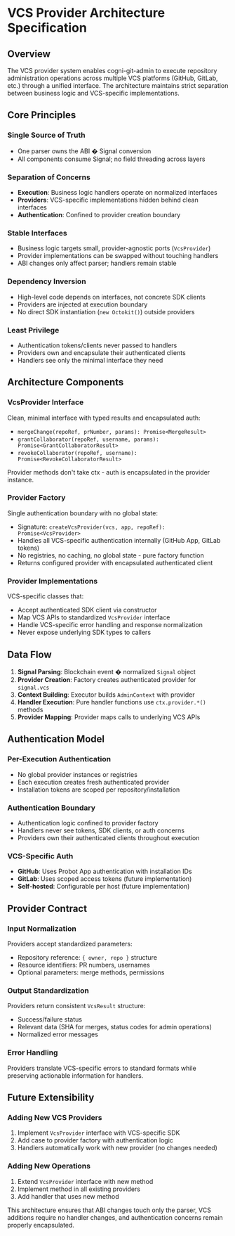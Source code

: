 # VCS Provider Architecture Specification

## Overview

The VCS provider system enables cogni-git-admin to execute repository administration operations across multiple VCS platforms (GitHub, GitLab, etc.) through a unified interface. The architecture maintains strict separation between business logic and VCS-specific implementations.

## Core Principles

### Single Source of Truth
- One parser owns the ABI � Signal conversion
- All components consume Signal; no field threading across layers

### Separation of Concerns
- **Execution**: Business logic handlers operate on normalized interfaces
- **Providers**: VCS-specific implementations hidden behind clean interfaces
- **Authentication**: Confined to provider creation boundary

### Stable Interfaces
- Business logic targets small, provider-agnostic ports (`VcsProvider`)
- Provider implementations can be swapped without touching handlers
- ABI changes only affect parser; handlers remain stable

### Dependency Inversion
- High-level code depends on interfaces, not concrete SDK clients
- Providers are injected at execution boundary
- No direct SDK instantiation (`new Octokit()`) outside providers

### Least Privilege
- Authentication tokens/clients never passed to handlers
- Providers own and encapsulate their authenticated clients
- Handlers see only the minimal interface they need

## Architecture Components

### VcsProvider Interface  
Clean, minimal interface with typed results and encapsulated auth:
- `mergeChange(repoRef, prNumber, params): Promise<MergeResult>`
- `grantCollaborator(repoRef, username, params): Promise<GrantCollaboratorResult>`
- `revokeCollaborator(repoRef, username): Promise<RevokeCollaboratorResult>`

Provider methods don't take ctx - auth is encapsulated in the provider instance.

### Provider Factory
Single authentication boundary with no global state:
- Signature: `createVcsProvider(vcs, app, repoRef): Promise<VcsProvider>`
- Handles all VCS-specific authentication internally (GitHub App, GitLab tokens)
- No registries, no caching, no global state - pure factory function
- Returns configured provider with encapsulated authenticated client

### Provider Implementations
VCS-specific classes that:
- Accept authenticated SDK client via constructor
- Map VCS APIs to standardized `VcsProvider` interface
- Handle VCS-specific error handling and response normalization
- Never expose underlying SDK types to callers

## Data Flow

1. **Signal Parsing**: Blockchain event � normalized `Signal` object
2. **Provider Creation**: Factory creates authenticated provider for `signal.vcs`
3. **Context Building**: Executor builds `AdminContext` with provider
4. **Handler Execution**: Pure handler functions use `ctx.provider.*()` methods
5. **Provider Mapping**: Provider maps calls to underlying VCS APIs

## Authentication Model

### Per-Execution Authentication
- No global provider instances or registries
- Each execution creates fresh authenticated provider
- Installation tokens are scoped per repository/installation

### Authentication Boundary
- Authentication logic confined to provider factory
- Handlers never see tokens, SDK clients, or auth concerns
- Providers own their authenticated clients throughout execution

### VCS-Specific Auth
- **GitHub**: Uses Probot App authentication with installation IDs
- **GitLab**: Uses scoped access tokens (future implementation)
- **Self-hosted**: Configurable per host (future implementation)

## Provider Contract

### Input Normalization
Providers accept standardized parameters:
- Repository reference: `{ owner, repo }` structure
- Resource identifiers: PR numbers, usernames
- Optional parameters: merge methods, permissions

### Output Standardization
Providers return consistent `VcsResult` structure:
- Success/failure status
- Relevant data (SHA for merges, status codes for admin operations)
- Normalized error messages

### Error Handling
Providers translate VCS-specific errors to standard formats while preserving actionable information for handlers.

## Future Extensibility

### Adding New VCS Providers
1. Implement `VcsProvider` interface with VCS-specific SDK
2. Add case to provider factory with authentication logic
3. Handlers automatically work with new provider (no changes needed)

### Adding New Operations
1. Extend `VcsProvider` interface with new method
2. Implement method in all existing providers
3. Add handler that uses new method

This architecture ensures that ABI changes touch only the parser, VCS additions require no handler changes, and authentication concerns remain properly encapsulated.